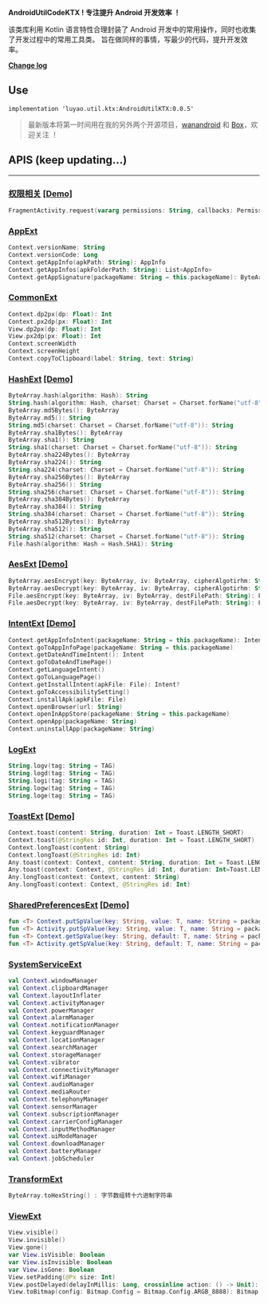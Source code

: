 
**AndroidUtilCodeKTX ! 专注提升 Android 开发效率 ！**

该类库利用 Kotlin 语言特性合理封装了 Android 开发中的常用操作，同时也收集了开发过程中的常用工具类。
旨在做同样的事情，写最少的代码，提升开发效率。

[**Change log**](/CHANGELOG.md)

## Use

```
implementation 'luyao.util.ktx:AndroidUtilKTX:0.0.5'
```

> 最新版本将第一时间用在我的另外两个开源项目，[wanandroid](https://github.com/lulululbj/wanandroid) 和 [Box](https://github.com/lulululbj/Box)，欢迎关注 ！


## APIS (keep updating...)

***

### [权限相关](https://github.com/lulululbj/AndroidUtilCodeKTX/blob/master/ktx/src/main/java/luyao/util/ktx/ext/permission/PermissionExt.kt)  [[Demo]](https://github.com/lulululbj/AndroidUtilCodeKTX/blob/master/app/src/main/java/luyao/util/ktx/ui/PermissionExtActivity.kt)

```kotlin
FragmentActivity.request(vararg permissions: String, callbacks: PermissionsCallbackDSL.() -> Unit)
```

### [AppExt](https://github.com/lulululbj/AndroidUtilCodeKTX/blob/master/ktx/src/main/java/luyao/util/ktx/ext/AppExt.kt)

```kotlin
Context.versionName: String
Context.versionCode: Long
Context.getAppInfo(apkPath: String): AppInfo
Context.getAppInfos(apkFolderPath: String): List<AppInfo>
Context.getAppSignature(packageName: String = this.packageName): ByteArray?
```

### [CommonExt](https://github.com/lulululbj/AndroidUtilCodeKTX/blob/master/ktx/src/main/java/luyao/util/ktx/ext/CommonExt.kt)

```kotlin
Context.dp2px(dp: Float): Int
Context.px2dp(px: Float): Int
View.dp2px(dp: Float): Int
View.px2dp(px: Float): Int
Context.screenWidth
Context.screenHeight
Context.copyToClipboard(label: String, text: String)
```

### [HashExt](https://github.com/lulululbj/AndroidUtilCodeKTX/blob/master/ktx/src/main/java/luyao/util/ktx/ext/HashExt.kt) [[Demo]](https://github.com/lulululbj/AndroidUtilCodeKTX/blob/master/ktx/src/test/java/luyao/util/ktx/ext/HashExtKtTest.kt)

```kotlin
ByteArray.hash(algorithm: Hash): String
String.hash(algorithm: Hash, charset: Charset = Charset.forName("utf-8")): String
ByteArray.md5Bytes(): ByteArray
ByteArray.md5(): String
String.md5(charset: Charset = Charset.forName("utf-8")): String
ByteArray.sha1Bytes(): ByteArray
ByteArray.sha1(): String
String.sha1(charset: Charset = Charset.forName("utf-8")): String
ByteArray.sha224Bytes(): ByteArray
ByteArray.sha224(): String
String.sha224(charset: Charset = Charset.forName("utf-8")): String
ByteArray.sha256Bytes(): ByteArray
ByteArray.sha256(): String
String.sha256(charset: Charset = Charset.forName("utf-8")): String
ByteArray.sha384Bytes(): ByteArray
ByteArray.sha384(): String
String.sha384(charset: Charset = Charset.forName("utf-8")): String
ByteArray.sha512Bytes(): ByteArray
ByteArray.sha512(): String
String.sha512(charset: Charset = Charset.forName("utf-8")): String
File.hash(algorithm: Hash = Hash.SHA1): String
```

### [AesExt](https://github.com/lulululbj/AndroidUtilCodeKTX/blob/master/ktx/src/main/java/luyao/util/ktx/ext/AesExt.kt)  [[Demo]](https://github.com/lulululbj/AndroidUtilCodeKTX/blob/master/ktx/src/test/java/luyao/util/ktx/ext/AesExtKtTest.kt)

```kotlin
ByteArray.aesEncrypt(key: ByteArray, iv: ByteArray, cipherAlgotirhm: String = AES_CFB_NOPADDING): ByteArray
ByteArray.aesDecrypt(key: ByteArray, iv: ByteArray, cipherAlgotirhm: String = AES_CFB_NOPADDING): ByteArray 
File.aesEncrypt(key: ByteArray, iv: ByteArray, destFilePath: String): File?
File.aesDecrypt(key: ByteArray, iv: ByteArray, destFilePath: String): File?
```

### [IntentExt](https://github.com/lulululbj/AndroidUtilCodeKTX/blob/master/ktx/src/main/java/luyao/util/ktx/ext/IntentExt.kt)  [[Demo]](https://github.com/lulululbj/AndroidUtilCodeKTX/blob/master/app/src/main/java/luyao/util/ktx/ui/IntentExtActivity.kt)

```kotlin
Context.getAppInfoIntent(packageName: String = this.packageName): Intent
Context.goToAppInfoPage(packageName: String = this.packageName)
Context.getDateAndTimeIntent(): Intent
Context.goToDateAndTimePage()
Context.getLanguageIntent()
Context.goToLanguagePage() 
Context.getInstallIntent(apkFile: File): Intent?
Context.goToAccessibilitySetting()
Context.installApk(apkFile: File)
Context.openBrowser(url: String)
Context.openInAppStore(packageName: String = this.packageName)
Context.openApp(packageName: String)
Context.uninstallApp(packageName: String) 
```

### [LogExt](https://github.com/lulululbj/AndroidUtilCodeKTX/blob/master/ktx/src/main/java/luyao/util/ktx/ext/LogExt.kt)

```kotlin
String.logv(tag: String = TAG)
String.logd(tag: String = TAG)
String.logi(tag: String = TAG)
String.logw(tag: String = TAG)
String.loge(tag: String = TAG)
```

### [ToastExt](https://github.com/lulululbj/AndroidUtilCodeKTX/blob/master/ktx/src/main/java/luyao/util/ktx/ext/ToastExt.kt) [[Demo]](https://github.com/lulululbj/AndroidUtilCodeKTX/blob/master/app/src/main/java/luyao/util/ktx/ui/ToastExtActivity.kt)

```kotlin
Context.toast(content: String, duration: Int = Toast.LENGTH_SHORT)
Context.toast(@StringRes id: Int, duration: Int = Toast.LENGTH_SHORT)
Context.longToast(content: String)
Context.longToast(@StringRes id: Int)
Any.toast(context: Context, content: String, duration: Int = Toast.LENGTH_SHORT)
Any.toast(context: Context, @StringRes id: Int, duration: Int=Toast.LENGTH_SHORT) 
Any.longToast(context: Context, content: String)
Any.longToast(context: Context, @StringRes id: Int)
```

### [SharedPreferencesExt](https://github.com/lulululbj/AndroidUtilCodeKTX/blob/master/ktx/src/main/java/luyao/util/ktx/ext/sharedpreferences/SharedPreferencesExt.kt) [[Demo]](https://github.com/lulululbj/AndroidUtilCodeKTX/blob/master/app/src/main/java/luyao/util/ktx/ui/SharedPreferencesActivity.kt)

```kotlin
fun <T> Context.putSpValue(key: String, value: T, name: String = packageName)
fun <T> Activity.putSpValue(key: String, value: T, name: String = packageName)
fun <T> Context.getSpValue(key: String, default: T, name: String = packageName ): T
fun <T> Activity.getSpValue(key: String, default: T, name: String = packageName): T
```

### [SystemServiceExt](https://github.com/lulululbj/AndroidUtilCodeKTX/blob/master/ktx/src/main/java/luyao/util/ktx/ext/SystemServiceExt.kt)

```kotlin
val Context.windowManager
val Context.clipboardManager
val Context.layoutInflater
val Context.activityManager
val Context.powerManager
val Context.alarmManager
val Context.notificationManager
val Context.keyguardManager
val Context.locationManager
val Context.searchManager
val Context.storageManager
val Context.vibrator
val Context.connectivityManager
val Context.wifiManager
val Context.audioManager
val Context.mediaRouter
val Context.telephonyManager
val Context.sensorManager
val Context.subscriptionManager
val Context.carrierConfigManager
val Context.inputMethodManager
val Context.uiModeManager
val Context.downloadManager
val Context.batteryManager
val Context.jobScheduler
```

### [TransformExt](https://github.com/lulululbj/AndroidUtilCodeKTX/blob/master/ktx/src/main/java/luyao/util/ktx/ext/TransformExt.kt)

```kotlin
ByteArray.toHexString() : 字节数组转十六进制字符串
```

### [ViewExt](https://github.com/lulululbj/AndroidUtilCodeKTX/blob/master/ktx/src/main/java/luyao/util/ktx/ext/ViewExt.kt)

```kotlin
View.visible()
View.invisible()
View.gone()
var View.isVisible: Boolean
var View.isInvisible: Boolean
var View.isGone: Boolean
View.setPadding(@Px size: Int)
View.postDelayed(delayInMillis: Long, crossinline action: () -> Unit): Runnable
View.toBitmap(config: Bitmap.Config = Bitmap.Config.ARGB_8888): Bitmap
```
